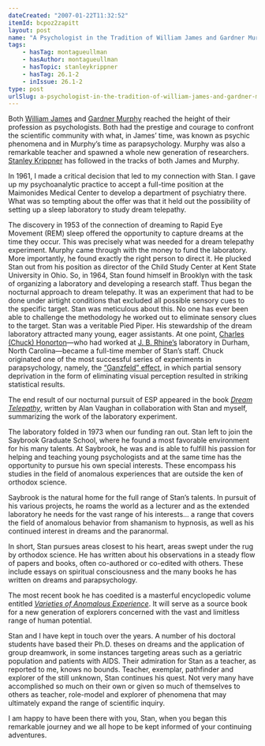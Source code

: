 ```yaml
---
dateCreated: "2007-01-22T11:32:52"
itemId: bcpoz2zapitt
layout: post
name: "A Psychologist in the Tradition of William James and Gardner Murphy"
tags:
    - hasTag: montagueullman
    - hasAuthor: montagueullman
    - hasTopic: stanleykrippner
    - hasTag: 26.1-2
    - inIssue: 26.1-2
type: post
urlSlug: a-psychologist-in-the-tradition-of-william-james-and-gardner-murphy
---
```


Both [William James](https://en.wikipedia.org/wiki/William_James) and [Gardner Murphy](https://en.wikipedia.org/wiki/Gardner_Murphy) reached the height of their profession as psychologists. Both had the prestige and courage to confront the scientific community with what, in James’ time, was known as psychic phenomena and in Murphy’s time as parapsychology. Murphy was also a remarkable teacher and spawned a whole new generation of researchers. [Stanley Krippner](../@stanleykrippner) has followed in the tracks of both James and Murphy.

In 1961, I made a critical decision that led to my connection with Stan. I gave up my psychoanalytic practice to accept a full-time position at the Maimonides Medical Center to develop a department of psychiatry there. What was so tempting about the offer was that it held out the possibility of setting up a sleep laboratory to study dream telepathy.

The discovery in 1953 of the connection of dreaming to Rapid Eye Movement (REM) sleep offered the opportunity to capture dreams at the time they occur. This was precisely what was needed for a dream telepathy experiment. Murphy came through with the money to fund the laboratory. More importantly, he found exactly the right person to direct it. He plucked Stan out from his position as director of the Child Study Center at Kent State University in Ohio. So, in 1964, Stan found himself in Brooklyn with the task of organizing a laboratory and developing a research staff. Thus began the nocturnal approach to dream telepathy. It was an experiment that had to be done under airtight conditions that excluded all possible sensory cues to the specific target. Stan was meticulous about this. No one has ever been able to challenge the methodology he worked out to eliminate sensory clues to the target. Stan was a veritable Pied Piper. His stewardship of the dream laboratory attracted many young, eager assistants. At one point, [Charles (Chuck) Honorton](https://en.wikipedia.org/wiki/Charles_Honorton)—who had worked at [J. B. Rhine’s](https://en.wikipedia.org/wiki/Joseph_Banks_Rhine) laboratory in Durham, North Carolina—became a full-time member of Stan’s staff. Chuck originated one of the most successful series of experiments in parapsychology, namely, the [“Ganzfeld” effect](https://en.wikipedia.org/wiki/Ganzfeld_experiment), in which partial sensory deprivation in the form of eliminating visual perception resulted in striking statistical results.

The end result of our nocturnal pursuit of ESP appeared in the book [_Dream Telepathy_](https://www.goodreads.com/en/book/show/10661300), written by Alan Vaughan in collaboration with Stan and myself, summarizing the work of the laboratory experiment.

The laboratory folded in 1973 when our funding ran out. Stan left to join the Saybrook Graduate School, where he found a most favorable environment for his many talents. At Saybrook, he was and is able to fulfill his passion for helping and teaching young psychologists and at the same time has the opportunity to pursue his own special interests. These encompass his studies in the field of anomalous experiences that are outside the ken of orthodox science.

Saybrook is the natural home for the full range of Stan’s talents. In pursuit of his various projects, he roams the world as a lecturer and as the extended laboratory he needs for the vast range of his interests... a range that covers the field of anomalous behavior from shamanism to hypnosis, as well as his continued interest in dreams and the paranormal.

In short, Stan pursues areas closest to his heart, areas swept under the rug by orthodox science. He has written about his observations in a steady flow of papers and books, often co-authored or co-edited with others. These include essays on spiritual consciousness and the many books he has written on dreams and parapsychology.

The most recent book he has coedited is a masterful encyclopedic volume entitled [_Varieties of Anomalous Experience_](https://www.goodreads.com/book/show/194090.Varieties_of_Anomalous_Experience). It will serve as a source book for a new generation of explorers concerned with the vast and limitless range of human potential.

Stan and I have kept in touch over the years. A number of his doctoral students have based their Ph.D. theses on dreams and the application of group dreamwork, in some instances targeting areas such as a geriatric population and patients with AIDS. Their admiration for Stan as a teacher, as reported to me, knows no bounds. Teacher, exemplar, pathfinder and explorer of the still unknown, Stan continues his quest. Not very many have accomplished so much on their own or given so much of themselves to others as teacher, role-model and explorer of phenomena that may ultimately expand the range of scientific inquiry.

I am happy to have been there with you, Stan, when you began this remarkable journey and we all hope to be kept informed of your continuing adventures.
